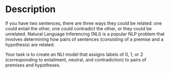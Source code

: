 # Description
If you have two sentences, there are three ways they could be related: one could entail the other, one could contradict the other, or they could be unrelated. Natural Language Inferencing (NLI) is a popular NLP problem that involves determining how pairs of sentences (consisting of a premise and a hypothesis) are related.

Your task is to create an NLI model that assigns labels of 0, 1, or 2 (corresponding to entailment, neutral, and contradiction) to pairs of premises and hypotheses. 

